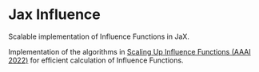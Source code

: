 # Jax Influence

Scalable implementation of Influence Functions in JaX.

Implementation of the algorithms in
[Scaling Up Influence Functions (AAAI 2022)](https://arxiv.org/abs/2112.03052)
for efficient calculation of Influence Functions.
